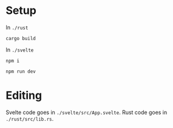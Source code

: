 # Setup

In `./rust`
```
cargo build
```

In `./svelte`
```
npm i
```
```
npm run dev
```

# Editing
Svelte code goes in `./svelte/src/App.svelte`.
Rust code goes in `./rust/src/lib.rs`.